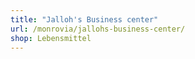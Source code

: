 ```yaml
---
title: "Jalloh's Business center"
url: /monrovia/jallohs-business-center/
shop: Lebensmittel
---
```

